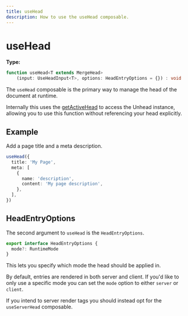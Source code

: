 ```yaml
---
title: useHead
description: How to use the useHead composable.
---
```


# useHead

**Type:** 

```ts
function useHead<T extends MergeHead>
    (input: UseHeadInput<T>, options: HeadEntryOptions = {}) : void
```

The `useHead` composable is the primary way to manage the head of the document at runtime.

Internally this uses the [getActiveHead](/api/core/get-active-head) to access the Unhead instance, allowing you
to use this function without referencing your head explicitly.

## Example

Add a page title and a meta description.

```ts
useHead({
  title: 'My Page',
  meta: [
    {
      name: 'description',
      content: 'My page description',
    },
  ],
})
```


## HeadEntryOptions

The second argument to `useHead` is the `HeadEntryOptions`.

```ts
export interface HeadEntryOptions {
  mode?: RuntimeMode
}
```

This lets you specify which mode the head should be applied in.

By default, entries are rendered in both server and client. If you'd like to only use a specific mode 
you can set the `mode` option to either `server` or `client`.

If you intend to server render tags you should instead opt for the `useServerHead` composable.

